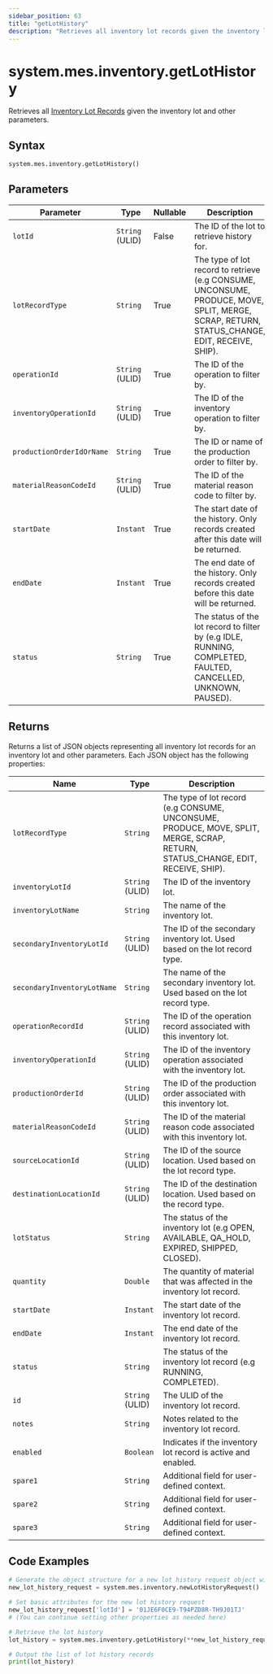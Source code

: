 ```yaml
---
sidebar_position: 63
title: "getLotHistory"
description: "Retrieves all inventory lot records given the inventory lot and other parameters."
---
```


# system.mes.inventory.getLotHistory

Retrieves all [Inventory Lot Records](../../data-model/inventory-model/inventory-lot-record) given the inventory lot and other parameters.

## Syntax

```python
system.mes.inventory.getLotHistory()
```

## Parameters

| Parameter                 | Type            | Nullable | Description                                                                                                                                  |
|---------------------------|-----------------|----------|----------------------------------------------------------------------------------------------------------------------------------------------|
| `lotId`                   | `String` (ULID) | False    | The ID of the lot to retrieve history for.                                                                                                   |
| `lotRecordType`           | `String`        | True     | The type of lot record to retrieve (e.g CONSUME, UNCONSUME, PRODUCE, MOVE, SPLIT, MERGE, SCRAP, RETURN, STATUS_CHANGE, EDIT, RECEIVE, SHIP). |
| `operationId`             | `String` (ULID) | True     | The ID of the operation to filter by.                                                                                                        |
| `inventoryOperationId`    | `String` (ULID) | True     | The ID of the inventory operation to filter by.                                                                                              |
| `productionOrderIdOrName` | `String`        | True     | The ID or name of the production order to filter by.                                                                                         |
| `materialReasonCodeId`    | `String` (ULID) | True     | The ID of the material reason code to filter by.                                                                                             |
| `startDate`               | `Instant`       | True     | The start date of the history. Only records created after this date will be returned.                                                        |
| `endDate`                 | `Instant`       | True     | The end date of the history. Only records created before this date will be returned.                                                         |
| `status`                  | `String`        | True     | The status of the lot record to filter by (e.g IDLE, RUNNING, COMPLETED, FAULTED, CANCELLED, UNKNOWN, PAUSED).                               |

## Returns

Returns a list of JSON objects representing all inventory lot records for an inventory lot and other parameters.
Each JSON object has the following properties:

| Name                        | Type            | Description                                                                                                                      |
|-----------------------------|-----------------|----------------------------------------------------------------------------------------------------------------------------------|
| `lotRecordType`             | `String`        | The type of lot record (e.g CONSUME, UNCONSUME, PRODUCE, MOVE, SPLIT, MERGE, SCRAP, RETURN, STATUS_CHANGE, EDIT, RECEIVE, SHIP). |
| `inventoryLotId`            | `String` (ULID) | The ID of the inventory lot.                                                                                                     |
| `inventoryLotName`          | `String`        | The name of the inventory lot.                                                                                                   |
| `secondaryInventoryLotId`   | `String` (ULID) | The ID of the secondary inventory lot. Used based on the lot record type.                                                        |
| `secondaryInventoryLotName` | `String`        | The name of the secondary inventory lot. Used based on the lot record type.                                                      |
| `operationRecordId`         | `String` (ULID) | The ID of the operation record associated with this inventory lot.                                                               |
| `inventoryOperationId`      | `String` (ULID) | The ID of the inventory operation associated with the inventory lot.                                                             |
| `productionOrderId`         | `String` (ULID) | The ID of the production order associated with this inventory lot.                                                               |
| `materialReasonCodeId`      | `String` (ULID) | The ID of the material reason code associated with this inventory lot.                                                           |
| `sourceLocationId`          | `String` (ULID) | The ID of the source location. Used based on the lot record type.                                                                |
| `destinationLocationId`     | `String` (ULID) | The ID of the destination location. Used based on the record type.                                                               |
| `lotStatus`                 | `String`        | The status of the inventory lot (e.g OPEN, AVAILABLE, QA_HOLD, EXPIRED, SHIPPED, CLOSED).                                        |
| `quantity`                  | `Double`        | The quantity of material that was affected in the inventory lot record.                                                          |
| `startDate`                 | `Instant`       | The start date of the inventory lot record.                                                                                      |
| `endDate`                   | `Instant`       | The end date of the inventory lot record.                                                                                        |
| `status`                    | `String`        | The status of the inventory lot record (e.g RUNNING, COMPLETED).                                                                 |
| `id`                        | `String` (ULID) | The ULID of the inventory lot record.                                                                                            |
| `notes`                     | `String`        | Notes related to the inventory lot record.                                                                                       |
| `enabled`                   | `Boolean`       | Indicates if the inventory lot record is active and enabled.                                                                     |
| `spare1`                    | `String`        | Additional field for user-defined context.                                                                                       |
| `spare2`                    | `String`        | Additional field for user-defined context.                                                                                       |
| `spare3`                    | `String`        | Additional field for user-defined context.                                                                                       |

## Code Examples

```python
# Generate the object structure for a new lot history request object with no initial arguments
new_lot_history_request = system.mes.inventory.newLotHistoryRequest()

# Set basic attributes for the new lot history request
new_lot_history_request['lotId'] = '01JE6F0CE9-T94PZD8R-TH9J01TJ'
# (You can continue setting other properties as needed here)

# Retrieve the lot history
lot_history = system.mes.inventory.getLotHistory(**new_lot_history_request)

# Output the list of lot history records
print(lot_history)
```
